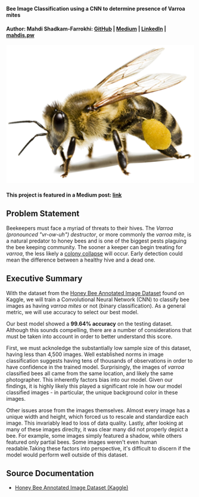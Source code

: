 **Bee Image Classification using a CNN to determine presence of Varroa mites**

#### Author: Mahdi Shadkam-Farrokhi: [GitHub](https://github.com/Shaddyjr) | [Medium](https://medium.com/@mahdis.pw) | [LinkedIn](https://www.linkedin.com/in/mahdi-shadkam-farrokhi-m-s-8a410958/) | [mahdis.pw](http://mahdis.pw)

![](./images/bee.png)

#### This project is featured in a Medium post: [link](https://medium.com/@mahdis.pw/bee-image-classification-using-a-cnn-and-keras-5fd5ed90a37b)


## Problem Statement
Beekeepers must face a myriad of threats to their hives. The _Varroa (pronounced "vr-ow-uh") destructor_, or more commonly the _varroa mite_, is a natural predator to honey bees and is one of the biggest pests plaguing the bee keeping community. The sooner a keeper can begin treating for _varroa_, the less likely a [colony collapse](https://ipm.missouri.edu/MPG/2013/7/Colony-Collapse-Disorder-the-Varroa-Mite-and-Resources-for-Beekeepers/) will occur.  Early detection could mean the difference between a healthy hive and a dead one. 

## Executive Summary
With the dataset from the [Honey Bee Annotated Image Dataset](https://www.kaggle.com/jenny18/honey-bee-annotated-images) found on Kaggle, we will train a Convolutional Neural Network (CNN) to classify bee images as having _varroa mites_ or not (binary classification). As a general metric, we will use accuracy to select our best model.

Our best model showed a __99.64% accuracy__ on the testing dataset. Although this sounds compelling, there are a number of considerations that must be taken into account in order to better understand this score.

First, we must acknoledge the substantially low sample size of this dataset, having less than 4,500 images. Well established norms in image classification suggests having tens of thousands of observations in order to have confidence in the trained model. Surprisingly, the images of _varroa_ classified bees all came from the same location, and likely the same photographer. This inherently factors bias into our model. Given our findings, it is highly likely this played a significant role in how our model classified images - in particular, the unique background color in these images.

Other issues arose from the images themselves. Almost every image has a unique width and height, which forced us to rescale and standardize each image. This invariably lead to loss of data quality. Lastly, after looking at many of these images direclty, it was clear many did not properly depict a bee. For example, some images simply featured a shadow, while others featured only partial bees. Some images weren't even human readable.Taking these factors into perspective, it's difficult to discern if the model would perform well outside of this dataset.

## Source Documentation
- [Honey Bee Annotated Image Dataset (Kaggle)](https://www.kaggle.com/jenny18/honey-bee-annotated-images)